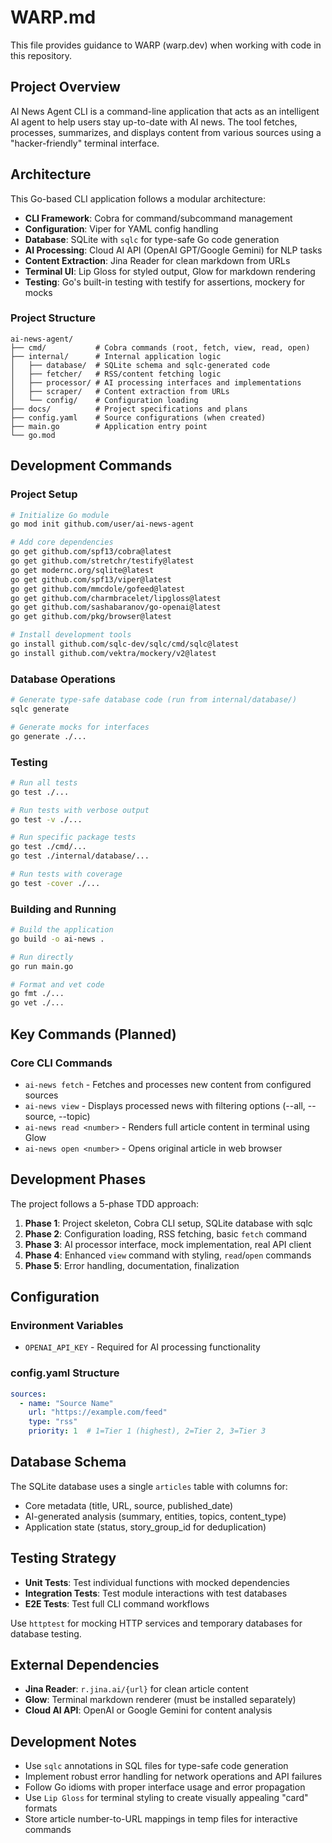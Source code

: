 # WARP.md

This file provides guidance to WARP (warp.dev) when working with code in this repository.

## Project Overview

AI News Agent CLI is a command-line application that acts as an intelligent AI agent to help users stay up-to-date with AI news. The tool fetches, processes, summarizes, and displays content from various sources using a "hacker-friendly" terminal interface.

## Architecture

This Go-based CLI application follows a modular architecture:

- **CLI Framework**: Cobra for command/subcommand management
- **Configuration**: Viper for YAML config handling  
- **Database**: SQLite with `sqlc` for type-safe Go code generation
- **AI Processing**: Cloud AI API (OpenAI GPT/Google Gemini) for NLP tasks
- **Content Extraction**: Jina Reader for clean markdown from URLs
- **Terminal UI**: Lip Gloss for styled output, Glow for markdown rendering
- **Testing**: Go's built-in testing with testify for assertions, mockery for mocks

### Project Structure
```
ai-news-agent/
├── cmd/           # Cobra commands (root, fetch, view, read, open)
├── internal/      # Internal application logic
│   ├── database/  # SQLite schema and sqlc-generated code
│   ├── fetcher/   # RSS/content fetching logic
│   ├── processor/ # AI processing interfaces and implementations
│   ├── scraper/   # Content extraction from URLs
│   └── config/    # Configuration loading
├── docs/          # Project specifications and plans
├── config.yaml    # Source configurations (when created)
├── main.go        # Application entry point
└── go.mod
```

## Development Commands

### Project Setup
```bash
# Initialize Go module
go mod init github.com/user/ai-news-agent

# Add core dependencies
go get github.com/spf13/cobra@latest
go get github.com/stretchr/testify@latest
go get modernc.org/sqlite@latest
go get github.com/spf13/viper@latest
go get github.com/mmcdole/gofeed@latest
go get github.com/charmbracelet/lipgloss@latest
go get github.com/sashabaranov/go-openai@latest
go get github.com/pkg/browser@latest

# Install development tools
go install github.com/sqlc-dev/sqlc/cmd/sqlc@latest
go install github.com/vektra/mockery/v2@latest
```

### Database Operations
```bash
# Generate type-safe database code (run from internal/database/)
sqlc generate

# Generate mocks for interfaces
go generate ./...
```

### Testing
```bash
# Run all tests
go test ./...

# Run tests with verbose output
go test -v ./...

# Run specific package tests
go test ./cmd/...
go test ./internal/database/...

# Run tests with coverage
go test -cover ./...
```

### Building and Running
```bash
# Build the application
go build -o ai-news .

# Run directly
go run main.go

# Format and vet code
go fmt ./...
go vet ./...
```

## Key Commands (Planned)

### Core CLI Commands
- `ai-news fetch` - Fetches and processes new content from configured sources
- `ai-news view` - Displays processed news with filtering options (--all, --source, --topic)
- `ai-news read <number>` - Renders full article content in terminal using Glow
- `ai-news open <number>` - Opens original article in web browser

## Development Phases

The project follows a 5-phase TDD approach:

1. **Phase 1**: Project skeleton, Cobra CLI setup, SQLite database with sqlc
2. **Phase 2**: Configuration loading, RSS fetching, basic `fetch` command
3. **Phase 3**: AI processor interface, mock implementation, real API client
4. **Phase 4**: Enhanced `view` command with styling, `read`/`open` commands
5. **Phase 5**: Error handling, documentation, finalization

## Configuration

### Environment Variables
- `OPENAI_API_KEY` - Required for AI processing functionality

### config.yaml Structure
```yaml
sources:
  - name: "Source Name"
    url: "https://example.com/feed"
    type: "rss"
    priority: 1  # 1=Tier 1 (highest), 2=Tier 2, 3=Tier 3
```

## Database Schema

The SQLite database uses a single `articles` table with columns for:
- Core metadata (title, URL, source, published_date)
- AI-generated analysis (summary, entities, topics, content_type)
- Application state (status, story_group_id for deduplication)

## Testing Strategy

- **Unit Tests**: Test individual functions with mocked dependencies
- **Integration Tests**: Test module interactions with test databases
- **E2E Tests**: Test full CLI command workflows

Use `httptest` for mocking HTTP services and temporary databases for database testing.

## External Dependencies

- **Jina Reader**: `r.jina.ai/{url}` for clean article content
- **Glow**: Terminal markdown renderer (must be installed separately)
- **Cloud AI API**: OpenAI or Google Gemini for content analysis

## Development Notes

- Use `sqlc` annotations in SQL files for type-safe code generation
- Implement robust error handling for network operations and API failures
- Follow Go idioms with proper interface usage and error propagation
- Use `Lip Gloss` for terminal styling to create visually appealing "card" formats
- Store article number-to-URL mappings in temp files for interactive commands
